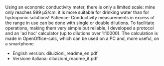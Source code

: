 Using an economic conductivity meter, there is only a limited scale: mine only reaches 999 μS/cm: it is more suitable for drinking water than for hydroponic solutions!
Patience: Conductivity measurements in excess of the range in use can be done with single or double dilutions.
To facilitate operations, making them very simple but reliable, I developed a protocol and an 'ad hoc' calculator (up to dilutions over 1:10000). The calculation is made in OpenOffice-calc, which can be used on a PC and, more useful, on a smartphone.

- English  version: diluizioni_readme_en.pdf
- Versione italiana: diluizioni_readme_it.pdf
